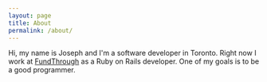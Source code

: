 ```yaml
---
layout: page
title: About
permalink: /about/
---
```


Hi, my name is Joseph and I'm a software developer in Toronto. Right now I work at [FundThrough](https://www.fundthrough.com/) as a Ruby on Rails developer. One of my goals is to be a good programmer.
